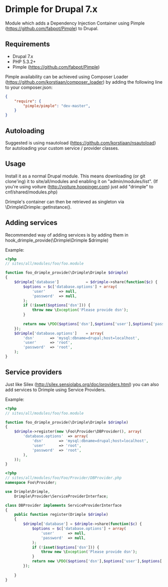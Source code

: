 Drimple for Drupal 7.x
========================
Module which adds a Dependency Injection Container using Pimple (https://github.com/fabpot/Pimple) to Drupal. 
 
Requirements
--------------------------------

* Drupal 7.x
* PHP 5.3.2+
* Pimple (https://github.com/fabpot/Pimple)

Pimple availability can be achieved using Composer Loader (https://github.com/korstiaan/composer_loader) by adding the following line to your composer.json:

``` json
{
	"require": {
	    "pimple/pimple": "dev-master",
	}
}
```

Autoloading
--------------------------------

Suggested is using nsautoload (https://github.com/korstiaan/nsautoload) for autoloading your custom service / provider classes.

Usage
--------------------------------

Install it as a normal Drupal module. This means downloading (or git clone'ing) it to site/all/modules and enabling it on "admin/modules/list".
(If you're using voiture (http://voiture.hoppinger.com) just add "drimple" to cnf/shared/modules.php)

Drimple's container can then be retrieved as singleton via \Drimple\Drimple::getInstance().

Adding services
--------------------------------
 
Recommended way of adding services is by adding them in hook_drimple_provide(\Drimple\Drimple $drimple)

Example:

```php
<?php
// sites/all/modules/foo/foo.module

function foo_drimple_provide(\Drimple\Drimple $drimple)	
{
	$drimple['database'] 			= $drimple->share(function($c) {
		$options = $c['database.options'] + array(
			'user'		=> null,
			'password' 	=> null,
		);
		if (!isset($options['dsn'])) {
			throw new \Exception('Please provide dsn');
		}
		
		return new \PDO($options['dsn'],$options['user'],$options['password']);
	});
	$drimple['database.options'] 	= array(
		'dsn'		=> 'mysql:dbname=drupal;host=localhost',
		'user'		=> 'root',
		'password' 	=> 'root',
	); 
}
```

Service providers
--------------------------------  

Just like Silex (http://silex.sensiolabs.org/doc/providers.html) you can also add services to Drimple using Service Providers. 

Example:

```php
<?php
// sites/all/modules/foo/foo.module

function foo_drimple_provide(\Drimple\Drimple $drimple)	
{
	$drimple->register(new \Foo\Provider\DBProvider(), array(
		'database.options' 	=> array(
			'dsn'		=> 'mysql:dbname=drupal;host=localhost',
			'user'		=> 'root',
			'password' 	=> 'root',
		),
	));
}
```

```php
<?php
// sites/all/modules/foo/Foo/Provider/DBProvider.php
namespace Foo\Provider;

use Drimple\Drimple,
	Drimple\Provider\ServiceProviderInterface; 

class DBProvider implements ServiceProviderInterface
{
	public function register(Drimple $drimple)
	{
		$drimple['database'] = $drimple->share(function($c) {
			$options = $c['database.options'] + array(
				'user'		=> null,
				'password' 	=> null,
			);
			if (!isset($options['dsn'])) {
				throw new \Exception('Please provide dsn');
			}
			return new \PDO($options['dsn'],$options['user'],$options['password']);
		});
	
	}
}
```  